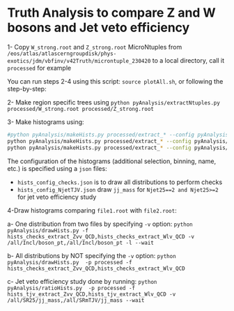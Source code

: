 # Truth Analysis to compare Z and W bosons and Jet veto efficiency #

1- Copy `W_strong.root` and `Z_strong.root` MicroNtuples from `/eos/atlas/atlascerngroupdisk/phys-exotics/jdm/vbfinv/v42Truth/microntuple_230420` to a local directory, call it `processed` for example

You can run steps 2-4 using this script: `source plotAll.sh`, or following the step-by-step:

2- Make region specific trees using `python pyAnalysis/extractNtuples.py processed/W_strong.root processed/Z_strong.root`

3- Make histograms  using:
``` bash
#python pyAnalysis/makeHists.py processed/extract_* --config pyAnalysis/hists_config_checks.json --treename nominal --eventWeight "w" --newOutputs --name checks_
python pyAnalysis/makeHists.py processed/extract_* --config pyAnalysis/hists_config_Vdefs.json --treename nominal --eventWeight "w" --newOutputs --name checks_
python pyAnalysis/makeHists.py processed/extract_* --config pyAnalysis/hists_config_NjetTJV_Vdefs.json --treename nominal --eventWeight "w" --newOutputs --name tjv_
```
The configuration of the histograms (additional selection, binning, name, etc.) is specified using a `json` files:
- `hists_config_checks.json` is to draw all distributions to perform checks
- `hists_config_NjetTJV.json` draw `jj_mass` for `Njet25==2 and Njet25>=2` for jet veto efficiency study

4-Draw histograms comparing `file1.root` with `file2.root`:

a- One distribution from two files by specifying `-v` option: `python pyAnalysis/drawHists.py -f hists_checks_extract_Zvv_QCD,hists_checks_extract_Wlv_QCD -v /all/Incl/boson_pt,/all/Incl/boson_pt -l --wait`

b- All distributions by NOT specifying the `-v` option: `python pyAnalysis/drawHists.py  -p processed -f hists_checks_extract_Zvv_QCD,hists_checks_extract_Wlv_QCD`

c- Jet veto efficiency study done by running: `python pyAnalysis/ratioHists.py  -p processed -f hists_tjv_extract_Zvv_QCD,hists_tjv_extract_Wlv_QCD -v /all/SR25/jj_mass,/all/SRmTJV/jj_mass --wait`
